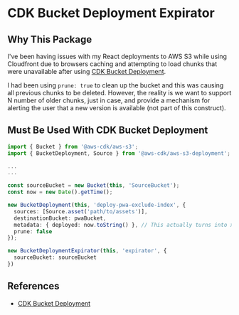 # CDK Bucket Deployment Expirator

## Why This Package

I've been having issues with my React deployments to AWS S3 while using Cloudfront due to browsers caching and attempting to load chunks that were unavailable after using [CDK Bucket Deployment](https://docs.aws.amazon.com/cdk/api/latest/docs/aws-s3-deployment-readme.html).

I had been using `prune: true` to clean up the bucket and this was causing all previous chunks to be deleted. However, the reality is we want to support N number of older chunks, just in case, and provide a mechanism for alerting the user that a new version is available (not part of this construct).

## Must Be Used With CDK Bucket Deployment

```typescript
import { Bucket } from '@aws-cdk/aws-s3';
import { BucketDeployment, Source } from '@aws-cdk/aws-s3-deployment';

...
...

const sourceBucket = new Bucket(this, 'SourceBucket');
const now = new Date().getTime();

new BucketDeployment(this, 'deploy-pwa-exclude-index', {
  sources: [Source.asset('path/to/assets')],
  destinationBucket: pwaBucket,
  metadata: { deployed: now.toString() }, // This actually turns into x-amz-meta-x-amzn-meta-deployed right now
  prune: false
});

new BucketDeploymentExpirator(this, 'expirator', {
  sourceBucket: sourceBucket
})
```

## References

* [CDK Bucket Deployment](https://docs.aws.amazon.com/cdk/api/latest/docs/aws-s3-deployment-readme.html)